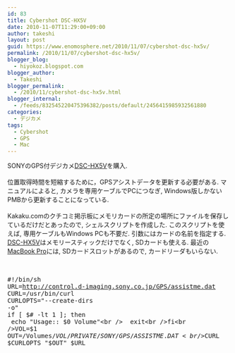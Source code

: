 ```yaml
---
id: 83
title: Cybershot DSC-HX5V
date: 2010-11-07T11:29:00+09:00
author: takeshi
layout: post
guid: https://www.enomosphere.net/2010/11/07/cybershot-dsc-hx5v/
permalink: /2010/11/07/cybershot-dsc-hx5v/
blogger_blog:
  - hiyokoz.blogspot.com
blogger_author:
  - Takeshi
blogger_permalink:
  - /2010/11/cybershot-dsc-hx5v.html
blogger_internal:
  - /feeds/832545220475396382/posts/default/2456415985932561880
categories:
  - デジカメ
tags:
  - Cybershot
  - GPS
  - Mac
---
```

SONYのGPS付デジカメ<a href="http://www.amazon.co.jp/gp/product/B0038OLMF2?ie=UTF8&amp;tag=enomospheddoj-22&amp;linkCode=as2&amp;camp=247&amp;creative=7399&amp;creativeASIN=B0038OLMF2">DSC-HX5V</a>を購入.<br /><br />位置取得時間を短縮するために，GPSアシストデータを更新する必要がある. マニュアルによると, カメラを専用ケーブルでPCにつなぎ, Windows版しかないPMBから更新することになっている.<br /><br />Kakaku.comのクチコミ掲示板にメモリカードの所定の場所にファイルを保存しているだけだとあったので, シェルスクリプトを作成した. このスクリプトを使えば, 専用ケーブルもWindows PCも不要だ. 引数にはカードの名前を指定する. <a href="http://www.amazon.co.jp/gp/product/B0038OLMF2?ie=UTF8&amp;tag=enomospheddoj-22&amp;linkCode=as2&amp;camp=247&amp;creative=7399&amp;creativeASIN=B0038OLMF2">DSC-HX5V</a>はメモリースティックだけでなく, SDカードも使える. 最近の<a href="http://www.amazon.co.jp/gp/redirect.html?ie=UTF8&amp;location=http%3A%2F%2Fwww.amazon.co.jp%2Fs%3Fie%3DUTF8%26redirect%3Dtrue%26ref_%3Dsr_nr_n_1%26keywords%3DMacBook%26bbn%3D164353011%26qid%3D1289097452%26rnid%3D164353011%26rh%3Dn%253A3210981%252Cn%253A%25213211011%252Cn%253A%252110667061%252Cn%253A%2521404949011%252Cn%253A13447861%252Cn%253A164353011%252Ck%253AMacBook%252Cn%253A84178051&amp;tag=enomospheddoj-22&amp;linkCode=ur2&amp;camp=247&amp;creative=7399">MacBook Pro</a>には, SDカードスロットがあるので, カードリーダもいらない.<br /><br /><pre><br />#!/bin/sh<br />URL=http://control.d-imaging.sony.co.jp/GPS/assistme.dat<br />CURL=/usr/bin/curl<br />CURLOPTS="--create-dirs -o"<br />if [ $# -lt 1 ]; then<br />  echo "Usage:: $0 Volume"<br />  exit<br />fi<br />VOL=$1<br />OUT=/Volumes/$VOL/PRIVATE/SONY/GPS/ASSISTME.DAT<br />$CURL $CURLOPTS "$OUT" $URL<br /></pre>
